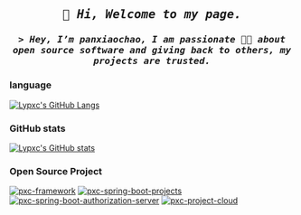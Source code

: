 <h2 align="center">
  <i>
    <samp>
      👋 Hi, Welcome to my page.
    </samp>
  </i>
</h2>

<h3 align="center">
  <i>
    <samp>
      > Hey, I’m panxiaochao, I am passionate ❤️‍🔥 about open source software and giving back to others, my projects are trusted.
    </samp>
  </i>
</h3>

### language
[![Lypxc's GitHub Langs](https://github-readme-stats.vercel.app/api/top-langs/?username=panxiaochao&theme=dracula)](https://github.com/panxiaochao)

### GitHub stats
[![Lypxc's GitHub stats](https://github-readme-stats.vercel.app/api?username=panxiaochao&theme=dracula)](https://github.com/panxiaochao)

### Open Source Project
[![pxc-framework](https://github-readme-stats.vercel.app/api/pin/?username=panxiaochao&repo=pxc-framework)](https://github.com/panxiaochao/pxc-framework)
[![pxc-spring-boot-projects](https://github-readme-stats.vercel.app/api/pin/?username=panxiaochao&repo=pxc-spring-boot-projects)](https://github.com/panxiaochao/pxc-spring-boot-projects)
[![pxc-spring-boot-authorization-server](https://github-readme-stats.vercel.app/api/pin/?username=panxiaochao&repo=pxc-spring-boot-authorization-server)](https://github.com/panxiaochao/pxc-spring-boot-authorization-server)
[![pxc-project-cloud](https://github-readme-stats.vercel.app/api/pin/?username=panxiaochao&repo=pxc-project-cloud)](https://github.com/panxiaochao/pxc-project-cloud)

<!---
panxiaochao/panxiaochao is a ✨ special ✨ repository because its `README.md` (this file) appears on your GitHub profile.
You can click the Preview link to take a look at your changes.
--->

